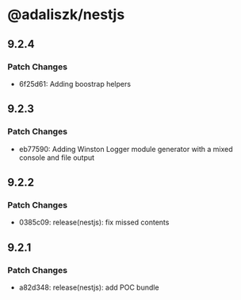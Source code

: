 # @adaliszk/nestjs

## 9.2.4

### Patch Changes

- 6f25d61: Adding boostrap helpers

## 9.2.3

### Patch Changes

- eb77590: Adding Winston Logger module generator with a mixed console and file output

## 9.2.2

### Patch Changes

- 0385c09: release(nestjs): fix missed contents

## 9.2.1

### Patch Changes

- a82d348: release(nestjs): add POC bundle
